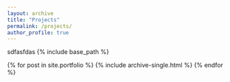 ```yaml
---
layout: archive
title: "Projects"
permalink: /projects/
author_profile: true
---
```


sdfasfdas
{% include base_path %}

{% for post in site.portfolio %}
  {% include archive-single.html %}
{% endfor %}